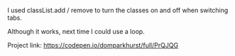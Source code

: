 I used classList.add / remove to turn the classes on and off when switching tabs.

Although it works, next time I could use a loop.

Project link: https://codepen.io/domparkhurst/full/PrQJQG
